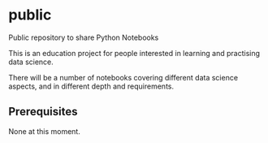 # public
Public repository to share Python Notebooks

This is an education project for people interested in learning and practising data science.

There will be a number of notebooks covering different data science aspects, and in different depth and requirements.

## Prerequisites
None at this moment.

